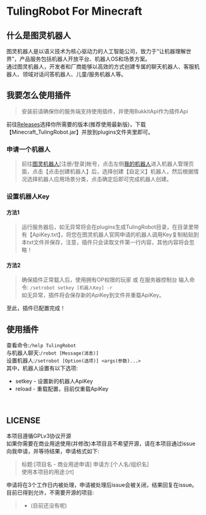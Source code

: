 # TulingRobot For Minecraft #
## 什么是图灵机器人 ##
图灵机器人是以语义技术为核心驱动力的人工智能公司，致力于“让机器理解世界”，产品服务包括机器人开放平台、机器人OS和场景方案。<br/>
通过图灵机器人，开发者和厂商能够以高效的方式创建专属的聊天机器人、客服机器人、领域对话问答机器人、儿童/服务机器人等。
## 我要怎么使用插件 ##
> 安装前请确保你的服务端支持使用插件，并使用BukkitApi作为插件Api

前往[Releases](https://github.com/LamGC/TulingRobot-For-Minecraft/releases)选择你所需要的版本(推荐使用最新版)，下载【Minecraft_TulingRobot.jar】并放到plugins文件夹里即可。<br/>
### 申请一个机器人 ###
>前往[图灵机器人](http://www.tuling123.com/)[注册/登录]帐号，点击左侧[我的机器人](http://www.tuling123.com/member/robot/index.jhtml)进入机器人管理页面，点击【点击创建机器人】后，选择创建【自定义】机器人，然后根据情况选择机器人应用场景分类，点击确定后即可完成机器人创建。
### 设置机器人Key ###
#### 方法1 ####
>运行服务器后，如无异常将会在plugins生成TulingRobot目录，在目录里带有【ApiKey.txt】，将您在图灵机器人官网申请的机器人调用Key复制粘贴到本txt文件并保存，注意，插件只会读取文件第一行内容，其他内容将会忽略！
#### 方法2 ####
>确保插件正常载入后，使用拥有OP权限的玩家 或 在服务器控制台 输入命令:
>`/setrobot setkey [机器人Key] -r` <br/>
>如无异常，插件将会保存新的ApiKey到文件并重载ApiKey。

至此，插件已配置完成！

## 使用插件 ##
查看命令:`/help TulingRobot`<br/>
与机器人聊天:`/robot [Message(消息)]`<br/>
设置机器人:`/setrobot [Option(选项)] <args(参数)...>`<br/>
其中，机器人设置有以下选项:
 - setkey - 设置新的机器人ApiKey
 - reload - 重载配置，目前仅重载ApiKey
<br/>

## LICENSE ##
本项目遵循GPLv3协议开源<br/>
如果你需要在商业用途使用(并修改)本项目且不希望开源，请在本项目通过issue向我申请，并等待结果，申请格式如下:
>标题:[项目名 - 商业用途申请]
>申请方:[个人名/组织名]<br/>
>使用本项目的用途:[rt]<br/>

申请将在3个工作日内被处理，申请被处理后issue会被关闭，结果回复在issue。<br/>
目前已得到允许，不需要开源的项目:
> - (目前还没有呢)


